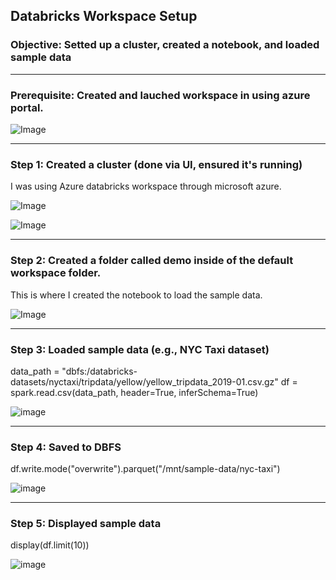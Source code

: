 ## Databricks Workspace Setup
### Objective: Setted up a cluster, created a notebook, and loaded sample data

***

### Prerequisite: Created and lauched workspace in using azure portal. 

![Image](https://github.com/user-attachments/assets/758fecc4-dc65-41a5-b7ee-480d866a3280)


---



### Step 1: Created a cluster (done via UI, ensured it's running)
I was using Azure databricks workspace through microsoft azure.

![Image](https://github.com/user-attachments/assets/1cd2fc80-24c6-42f9-a579-caec0824ed24)

![Image](https://github.com/user-attachments/assets/dce10c2f-ebb3-4251-998d-91ccb41efa71)



---

### Step 2: Created a folder called demo inside of the default workspace folder. 
This is where I created the notebook to load the sample data. 

![Image](https://github.com/user-attachments/assets/e194b2d5-b0d1-4797-a98b-fa31e4caffde)




--- 


### Step 3: Loaded sample data (e.g., NYC Taxi dataset)
data_path = "dbfs:/databricks-datasets/nyctaxi/tripdata/yellow/yellow_tripdata_2019-01.csv.gz"
df = spark.read.csv(data_path, header=True, inferSchema=True)


![image](https://github.com/user-attachments/assets/6e0b76d9-1943-4608-af44-d05264783e32)

--- 




### Step 4: Saved to DBFS
df.write.mode("overwrite").parquet("/mnt/sample-data/nyc-taxi")

![image](https://github.com/user-attachments/assets/02b38aee-1ee6-4c7f-b253-b1bc21261946)





---

### Step 5: Displayed sample data
display(df.limit(10))

![image](https://github.com/user-attachments/assets/5ace930a-dc7d-42cc-b407-6c7152a940f8)




